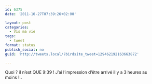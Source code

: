 ```yaml
---
id: 6375
date: '2011-10-27T07:39:26+02:00'

layout: post
categories:
  - Vis ma vie
tags:
  - tweet
format: status
publish_social: no
guid: 'http://tweets.local/?birdsite_tweet=129462192163663872'

---
```


Quoi ? il n’est QUE 9:39 ! J’ai l’impression d’être arrivé il y a 3 heures au moins !..